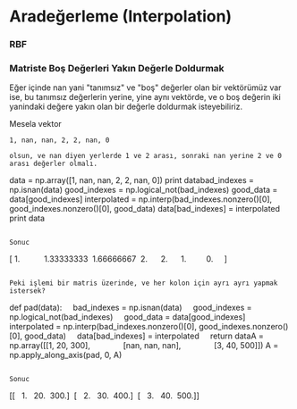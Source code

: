 # Aradeğerleme (Interpolation)

### RBF



### Matriste Boş Değerleri Yakın Değerle Doldurmak 

Eğer içinde nan yani "tanımsız" ve "boş" değerler olan bir vektörümüz
var ise, bu tanımsız değerlerin yerine, yine aynı vektörde, ve o boş
değerin iki yanindaki değere yakın olan bir değerle doldurmak
isteyebiliriz.

Mesela vektor

```
1, nan, nan, 2, 2, nan, 0

olsun, ve nan diyen yerlerde 1 ve 2 arası, sonraki nan yerine 2 ve 0
arası değerler olmalı.

```
data = np.array([1, nan, nan, 2, 2, nan, 0])
print databad_indexes = np.isnan(data)
good_indexes = np.logical_not(bad_indexes)
good_data = data[good_indexes]
interpolated = np.interp(bad_indexes.nonzero()[0], good_indexes.nonzero()[0], good_data)
data[bad_indexes] = interpolated
print data
```

Sonuc

```
[ 1.
          1.33333333  1.66666667  2.
     2.
     1.
        0.
    ]
```

Peki işlemi bir matris üzerinde, ve her kolon için ayrı ayrı yapmak
istersek?

```
def pad(data):
    bad_indexes = np.isnan(data)
    good_indexes = np.logical_not(bad_indexes)
    good_data = data[good_indexes]
    interpolated = np.interp(bad_indexes.nonzero()[0], good_indexes.nonzero()[0], good_data)
    data[bad_indexes] = interpolated
    return dataA = np.array([[1, 20, 300],
              [nan, nan, nan],
              [3, 40, 500]])
A = np.apply_along_axis(pad, 0, A)
```

Sonuc

```
[[   1.   20.  300.]
 [   2.   30.  400.]
 [   3.   40.  500.]]
```

